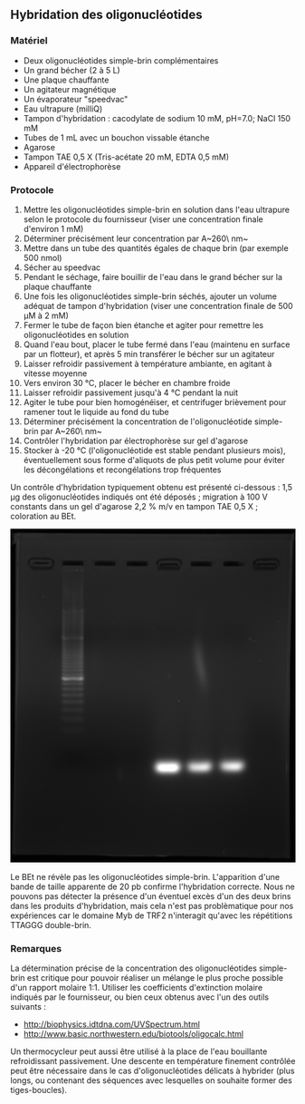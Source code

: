 ## Hybridation des oligonucléotides 

### Matériel

- Deux oligonucléotides simple-brin complémentaires
- Un grand bécher (2 à 5 L)
- Une plaque chauffante
- Un agitateur magnétique
- Un évaporateur "speedvac"
- Eau ultrapure (milliQ)
- Tampon d'hybridation : cacodylate de sodium 10 mM, pH=7.0; NaCl 150 mM
- Tubes de 1 mL avec un bouchon vissable étanche
- Agarose
- Tampon TAE 0,5 X (Tris-acétate 20 mM, EDTA 0,5 mM)
- Appareil d'électrophorèse


### Protocole

1. Mettre les oligonucléotides simple-brin en solution dans l'eau ultrapure
   selon le protocole du fournisseur (viser une concentration finale d'environ
   1 mM)
2. Déterminer précisément leur concentration par A~260\ nm~
3. Mettre dans un tube des quantités égales de chaque brin (par exemple 500
   nmol)
4. Sécher au speedvac
5. Pendant le séchage, faire bouillir de l'eau dans le grand bécher sur la
   plaque chauffante
6. Une fois les oligonucléotides simple-brin séchés, ajouter un volume adéquat
   de tampon d'hybridation (viser une concentration finale de 500 μM à 2 mM)
7. Fermer le tube de façon bien étanche et agiter pour remettre les
   oligonucléotides en solution
8. Quand l'eau bout, placer le tube fermé dans l'eau (maintenu en surface par un
   flotteur), et après 5 min transférer le bécher sur un agitateur
9. Laisser refroidir passivement à température ambiante, en agitant à vitesse
   moyenne
10. Vers environ 30 °C, placer le bécher en chambre froide
11. Laisser refroidir passivement jusqu'à 4 °C pendant la nuit
12. Agiter le tube pour bien homogénéiser, et centrifuger brièvement pour
    ramener tout le liquide au fond du tube
13. Déterminer précisément la concentration de l'oligonucléotide simple-brin par
    A~260\ nm~
14. Contrôler l'hybridation par électrophorèse sur gel d'agarose
15. Stocker à -20 °C (l'oligonucléotide est stable pendant plusieurs mois),
    éventuellement sous forme d'aliquots de plus petit volume pour éviter les
    décongélations et recongélations trop fréquentes

Un contrôle d'hybridation typiquement obtenu est présenté ci-dessous : 1,5 μg
des oligonucléotides indiqués ont été déposés ; migration à 100 V constants dans
un gel d'agarose 2,2 % m/v en tampon TAE 0,5 X ; coloration au BEt.

![Figure : **Contrôle de l'hybridation des oligonucléotides T2-S5 et T2-S7.** De gauche à droite : marqueur de taille (PCR Low Ladder), simple-brin T2-S5, simple-brin T2-S7, double-brin T2-S5S7 en trois réplicats.](mat-meth/figures/hybridation.png)

Le BEt ne révèle pas les oligonucléotides simple-brin. L'apparition d'une bande
de taille apparente de 20 pb confirme l'hybridation correcte. Nous ne pouvons
pas détecter la présence d'un éventuel excès d'un des deux brins dans les
produits d'hybridation, mais cela n'est pas problèmatique pour nos expériences
car le domaine Myb de TRF2 n'interagit qu'avec les répétitions TTAGGG
double-brin.


### Remarques

La détermination précise de la concentration des oligonucléotides simple-brin
est critique pour pouvoir réaliser un mélange le plus proche possible d'un
rapport molaire 1:1. Utiliser les coefficients d'extinction molaire indiqués par
le fournisseur, ou bien ceux obtenus avec l'un des outils suivants :

- <http://biophysics.idtdna.com/UVSpectrum.html>
- <http://www.basic.northwestern.edu/biotools/oligocalc.html>

Un thermocycleur peut aussi être utilisé à la place de l'eau bouillante
refroidissant passivement. Une descente en température finement contrôlée peut
être nécessaire dans le cas d'oligonucléotides délicats à hybrider (plus longs,
ou contenant des séquences avec lesquelles on souhaite former des
tiges-boucles).


